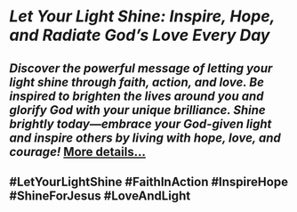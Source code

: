 # *Let Your Light Shine: Inspire, Hope, and Radiate God’s Love Every Day*
## *Discover the powerful message of letting your light shine through faith, action, and love. Be inspired to brighten the lives around you and glorify God with your unique brilliance. Shine brightly today—embrace your God-given light and inspire others by living with hope, love, and courage!* [More details…](https://spiritualkhazaana.com/web-stories/let-your-light-shine/)
## #LetYourLightShine #FaithInAction #InspireHope #ShineForJesus #LoveAndLight
